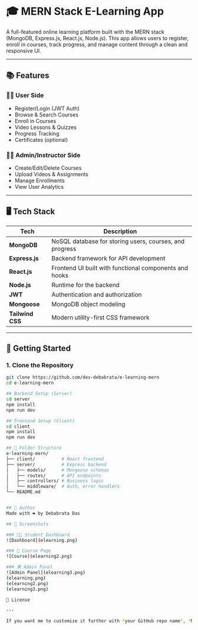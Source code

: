 # 🎓 MERN Stack E-Learning App

A full-featured online learning platform built with the MERN stack (MongoDB, Express.js, React.js, Node.js). This app allows users to register, enroll in courses, track progress, and manage content through a clean and responsive UI.

---

## 📚 Features

### 👨‍🎓 User Side

- Register/Login (JWT Auth)
- Browse & Search Courses
- Enroll in Courses
- Video Lessons & Quizzes
- Progress Tracking
- Certificates (optional)

### 👩‍🏫 Admin/Instructor Side

- Create/Edit/Delete Courses
- Upload Videos & Assignments
- Manage Enrollments
- View User Analytics

---

## 🖥️ Tech Stack

| Tech             | Description                                             |
| ---------------- | ------------------------------------------------------- |
| **MongoDB**      | NoSQL database for storing users, courses, and progress |
| **Express.js**   | Backend framework for API development                   |
| **React.js**     | Frontend UI built with functional components and hooks  |
| **Node.js**      | Runtime for the backend                                 |
| **JWT**          | Authentication and authorization                        |
| **Mongoose**     | MongoDB object modeling                                 |
| **Tailwind CSS** | Modern utility-first CSS framework                      |

---

## 🚀 Getting Started

### 1. Clone the Repository

```bash
git clone https://github.com/dev-debabrata/e-learning-mern
cd e-learning-mern

## Backend Setup (Server)
cd server
npm install
npm run dev

## Frontend Setup (Client)
cd client
npm install
npm run dev

## 📁 Folder Structure
e-learning-mern/
├── client/          # React frontend
├── server/          # Express backend
│   ├── models/      # Mongoose schemas
│   ├── routes/      # API endpoints
│   ├── controllers/ # Business logic
│   └── middleware/  # Auth, error handlers
└── README.md


## 🙋 Author
Made with ❤️ by Debabrata Das

## 📸 Screenshots

### 👨‍🎓 Student Dashboard
![Dashboard](elearning.png)

### 📘 Course Page
![Course](elearning2.png)

### 🛠 Admin Panel
![Admin Panel](elearning3.png)
(elearning.png)
(elearning2.png)
(elearning3.png)

📄 License

---

If you want me to customize it further with *your GitHub repo name*, *MongoDB URL tips*, or *live demo links*, let me know!
```
